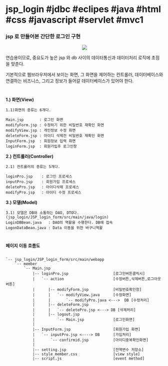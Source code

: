     

# jsp_login #jdbc #eclipes #java #html #css #javascript #servlet #mvc1
<h3> jsp 로 만들어본 간단한 로그인 구현 </h3>


<p align="center">
<img src="https://user-images.githubusercontent.com/103496262/163549112-ff4f4ff9-a2e1-4b62-bef9-3687842165e8.gif">
</p>


연습용이므로, 중요도가 높은 jsp 와 db 사이의 데이터통신과 데이터처리 로직에 초점을 맞춘다. 

기본적으로 웹브라우저에서 보이는 화면, 그 화면을 제어하는 컨트롤러, 데이터베이스와 연결하는 비즈니스, 그리고 정보가 들어갈 데이터베이스가 있어야 한다.
#
**1.) 화면(View)**

	1.1)화면의 종류는 6개다.

	Main.jsp       : 로그인 화면
	modifyForm.jsp : 수정하기 위한 비밀번호 재확인 화면
	modifyView.jsp : 개인정보 수정 화면
	deleteForm.jsp : 아이디 삭제전 비밀번호 재확인 화면  
	InputForm.jsp  : 회원정보 입력 화면
	loginForm.jsp  : 회원가입후 로그인창 

**2.) 컨트롤러(Controller)**

	2.1) 컨트롤러의 종류는 5개다.
	
	loginPro.jsp	: 로그인 프로세스
	inputPro.jsp	: 회원가입 프로세스
	deletePro.jsp	: 아이디삭제 프로세스
	modifyPro.jsp	: 아이디 수정 프로세스

**3.) 모델(Model)**

	3.1) 모델은 DB와 소통하는 DAO, DTO다.
	(jsp_login/JSP_login_form/src/main/java/login)
	LoginDBBean.java   : DAO의 역활을 수행한다. DB에 접속
	LogonDataBean.java : Data 이동을 위한 바구니역활






#
**페이지 이동 흐름도** 
```

`-- jsp_login/JSP_login_form/src/main/webapp
	`-- member
	    `-- Main.jsp 
	        |-- loginPro.jsp					[로그인버튼클릭시]
	        |   `-- action      				[수정버튼,삭제버튼,로그아웃버튼]
	        |      |-- modifyForm.jsp			[비밀번호확인창]
	        |      |   `-- modifyView.java		[수정화면]
			|	   |	   `-- modifyPro.java <--->  DB [수정처리]        
	        |      |-- deleteForm.jsp 
			|	   |   `-- deletePro.jsp <---> DB [삭제처리]
	        |      |-- logout.jsp
	        |          `-- Main.jsp 			[로그인화면]
	        |              
	        |-- InputForm.jsp 					[회원가입 화면]
	        |   `-- inputPro.jsp <----> DB 		[가입처리]
	        |		`-- confirmid.jsp			[아이디중복확인화면]
		    | 
			|-- setting.jsp 					[전역변수 저장소]
	        |-- style_member.css				[view style]
	        |-- script.js						[event method]
```











